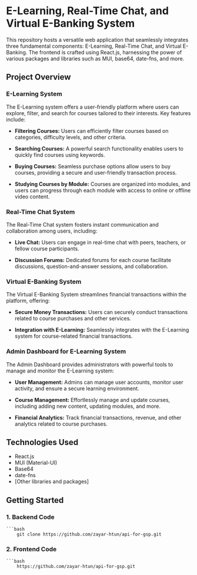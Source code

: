 # E-Learning, Real-Time Chat, and Virtual E-Banking System

This repository hosts a versatile web application that seamlessly integrates three fundamental components: E-Learning, Real-Time Chat, and Virtual E-Banking. The frontend is crafted using React.js, harnessing the power of various packages and libraries such as MUI, base64, date-fns, and more.

## Project Overview

### E-Learning System

The E-Learning system offers a user-friendly platform where users can explore, filter, and search for courses tailored to their interests. Key features include:

- **Filtering Courses:** Users can efficiently filter courses based on categories, difficulty levels, and other criteria.

- **Searching Courses:** A powerful search functionality enables users to quickly find courses using keywords.

- **Buying Courses:** Seamless purchase options allow users to buy courses, providing a secure and user-friendly transaction process.

- **Studying Courses by Module:** Courses are organized into modules, and users can progress through each module with access to online or offline video content.

### Real-Time Chat System

The Real-Time Chat system fosters instant communication and collaboration among users, including:

- **Live Chat:** Users can engage in real-time chat with peers, teachers, or fellow course participants.

- **Discussion Forums:** Dedicated forums for each course facilitate discussions, question-and-answer sessions, and collaboration.

### Virtual E-Banking System

The Virtual E-Banking System streamlines financial transactions within the platform, offering:

- **Secure Money Transactions:** Users can securely conduct transactions related to course purchases and other services.

- **Integration with E-Learning:** Seamlessly integrates with the E-Learning system for course-related financial transactions.

### Admin Dashboard for E-Learning System

The Admin Dashboard provides administrators with powerful tools to manage and monitor the E-Learning system:

- **User Management:** Admins can manage user accounts, monitor user activity, and ensure a secure learning environment.

- **Course Management:** Effortlessly manage and update courses, including adding new content, updating modules, and more.

- **Financial Analytics:** Track financial transactions, revenue, and other analytics related to course purchases.

## Technologies Used

- React.js
- MUI (Material-UI)
- Base64
- date-fns
- [Other libraries and packages]

## Getting Started

### 1. Backend Code
    ```bash
        git clone https://github.com/zayar-htun/api-for-gsp.git


### 2. Frontend Code
    ```bash
        https://github.com/zayar-htun/api-for-gsp.git
